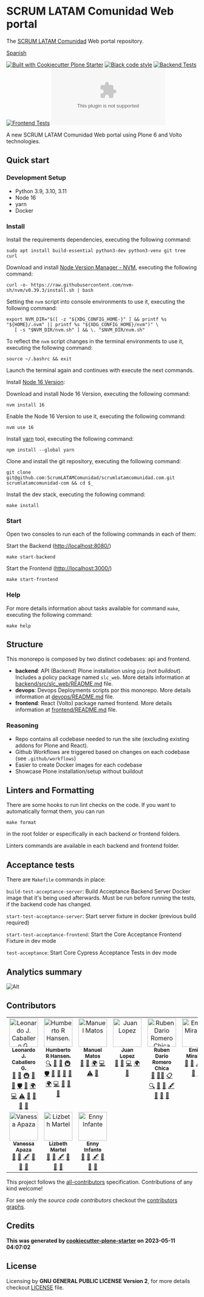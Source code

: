 # SCRUM LATAM Comunidad Web portal

The [SCRUM LATAM Comunidad](https://www.scrumlatamcomunidad.com/)
Web portal repository.

[Spanish](README_es.md)

[![Built with Cookiecutter Plone Starter](https://img.shields.io/badge/built%20with-Cookiecutter%20Plone%20Starter-0083be.svg?logo=cookiecutter)](https://github.com/collective/cookiecutter-plone-starter/)
[![Black code style](https://img.shields.io/badge/code%20style-black-000000.svg)](https://github.com/ambv/black)
[![Backend Tests](https://github.com/ScrumLATAMComunidad/scrumlatamcomunidad.com/actions/workflows/backend.yml/badge.svg)](https://github.com/ScrumLATAMComunidad/scrumlatamcomunidad.com/actions/workflows/backend.yml)
[![Frontend Tests](https://github.com/ScrumLATAMComunidad/scrumlatamcomunidad.com/actions/workflows/frontend.yml/badge.svg)](https://github.com/ScrumLATAMComunidad/scrumlatamcomunidad.com/actions/workflows/frontend.yml)
[![All Contributors](https://img.shields.io/github/all-contributors/ScrumLATAMComunidad/scrumlatamcomunidad.com?color=ee8449&style=flat-square)](#contributors)

A new SCRUM LATAM Comunidad Web portal using Plone 6 and Volto
technologies.

## Quick start

### Development Setup

- Python 3.9, 3.10, 3.11
- Node 16
- yarn
- Docker

### Install

Install the requirements dependencies, executing the following command:

```shell
sudo apt install build-essential python3-dev python3-venv git tree curl
```

Download and install [Node Version Manager -
NVM](https://github.com/nvm-sh/nvm/blob/master/README.md), executing the
following command:

```shell
curl -o- https://raw.githubusercontent.com/nvm-sh/nvm/v0.39.3/install.sh | bash
```

Setting the `nvm` script into console environments to use it, executing
the following command:

```shell
export NVM_DIR="$([ -z "${XDG_CONFIG_HOME-}" ] && printf %s "${HOME}/.nvm" || printf %s "${XDG_CONFIG_HOME}/nvm")" \
   [ -s "$NVM_DIR/nvm.sh" ] && \. "$NVM_DIR/nvm.sh"
```

To reflect the `nvm` script changes in the terminal environments to use
it, executing the following command:

```shell
source ~/.bashrc && exit
```

Launch the terminal again and continues with execute the next commands.

Install [Node 16 Version](https://nodejs.org/en/blog/release/v16.16.0):

Download and install Node 16 Version, executing the following command:

```shell
nvm install 16
```

Enable the Node 16 Version to use it, executing the following command:

```shell
nvm use 16
```

Install [yarn](https://yarnpkg.com/) tool, executing the following
command:

```shell
npm install --global yarn
```

Clone and install the git repository, executing the following command:

```shell
git clone git@github.com:ScrumLATAMComunidad/scrumlatamcomunidad.com.git scrumlatamcomunidad-com && cd $_
```

Install the dev stack, executing the following command:

```shell
make install
```

### Start

Open two consoles to run each of the following commands in each of them:

Start the Backend (<http://localhost:8080/>)

```shell
make start-backend
```

Start the Frontend (<http://localhost:3000/>)

```shell
make start-frontend
```

### Help

For more details information about tasks available for command `make`,
executing the following command:

```shell
make help
```

## Structure

This monorepo is composed by two distinct codebases: api and frontend.

-   **backend**: API (Backend) Plone installation using `pip` (not
    *buildout*). Includes a policy package named `slc_web`. More
    details information at
    [backend/src/slc\_web/README.md](backend/src/slc_web/README.md)
    file.
-   **devops**: Devops Deployments scripts por this monorepo. More
    details information at [devops/README.md](devops/README.md) file.
-   **frontend**: React (Volto) package named frontend. More details
    information at [frontend/README.md](frontend/README.md) file.

### Reasoning

-   Repo contains all codebase needed to run the site (excluding
    existing addons for Plone and React).
-   Github Workflows are triggered based on changes on each codebase
    (see `.github/workflows`)
-   Easier to create Docker images for each codebase
-   Showcase Plone installation/setup without buildout

## Linters and Formatting

There are some hooks to run lint checks on the code. If you want to
automatically format them, you can run

`make format`

in the root folder or especifically in each backend or frontend folders.

Linters commands are available in each backend and frontend folder.

## Acceptance tests

There are `Makefile` commands in place:

`build-test-acceptance-server`: Build Acceptance Backend Server Docker
image that it's being used afterwards. Must be run before running the
tests, if the backend code has changed.

`start-test-acceptance-server`: Start server fixture in docker (previous
build required)

`start-test-acceptance-frontend`: Start the Core Acceptance Frontend
Fixture in dev mode

`test-acceptance`: Start Core Cypress Acceptance Tests in dev mode

## Analytics summary

![Alt](https://repobeats.axiom.co/api/embed/af3ecafec830363436b35fc00afdb198a0821001.svg "Repobeats analytics image")

## Contributors

<!-- ALL-CONTRIBUTORS-LIST:START - Do not remove or modify this section -->
<!-- prettier-ignore-start -->
<!-- markdownlint-disable -->
<table>
  <tbody>
    <tr>
      <td align="center" valign="top" width="16.66%"><a href="https://www.linkedin.com/in/leonardojcaballerog"><img src="https://avatars.githubusercontent.com/u/185395?v=4?s=75" width="75px;" alt="Leonardo J. Caballero G."/><br /><sub><b>Leonardo J. Caballero G.</b></sub></a><br /><a href="https://github.com/macagua/scrumlatamcomunidad.com/issues?q=author%3Amacagua" title="Bug reports">🐛</a> <a href="#maintenance-macagua" title="Maintenance">🚧</a> <a href="#infra-macagua" title="Infrastructure (Hosting, Build-Tools, etc)">🚇</a> <a href="https://github.com/macagua/scrumlatamcomunidad.com/commits?author=macagua" title="Documentation">📖</a> <a href="#tool-macagua" title="Tools">🔧</a> <a href="#security-macagua" title="Security">🛡️</a> <a href="#question-macagua" title="Answering Questions">💬</a> <a href="#translation-macagua" title="Translation">🌍</a> <a href="https://github.com/macagua/scrumlatamcomunidad.com/commits?author=macagua" title="Code">💻</a> <a href="https://github.com/macagua/scrumlatamcomunidad.com/commits?author=macagua" title="Tests">⚠️</a> <a href="#userTesting-macagua" title="User Testing">📓</a> <a href="#projectManagement-macagua" title="Project Management">📆</a> <a href="https://github.com/macagua/scrumlatamcomunidad.com/pulls?q=is%3Apr+reviewed-by%3Amacagua" title="Reviewed Pull Requests">👀</a> <a href="#ideas-macagua" title="Ideas, Planning, & Feedback">🤔</a></td>
      <td align="center" valign="top" width="16.66%"><a href="https://www.linkedin.com/in/humberto-hansen-92b73352/"><img src="https://instagram.fmrd1-1.fna.fbcdn.net/v/t51.2885-19/17881639_747899672054176_4890925133947994112_n.jpg?_nc_ht=instagram.fmrd1-1.fna.fbcdn.net&_nc_cat=104&_nc_ohc=39h9kCktnDIAX_oAKBZ&edm=AOQ1c0wBAAAA&ccb=7-5&oh=00_AfDTMYuHMKnHrbd5GZckyn9aSBLLYLyafRJmzhP9ad1wTA&oe=648657F2&_nc_sid=f70a57?s=75" width="75px;" alt="Humberto R Hansen."/><br /><sub><b>Humberto R Hansen.</b></sub></a><br /><a href="#fundingFinding-humbertohansen" title="Funding Finding">🔍</a> <a href="https://github.com/macagua/scrumlatamcomunidad.com/issues?q=author%3Ahumbertohansen" title="Bug reports">🐛</a> <a href="#maintenance-humbertohansen" title="Maintenance">🚧</a> <a href="#infra-humbertohansen" title="Infrastructure (Hosting, Build-Tools, etc)">🚇</a> <a href="#security-humbertohansen" title="Security">🛡️</a> <a href="https://github.com/macagua/scrumlatamcomunidad.com/commits?author=humbertohansen" title="Documentation">📖</a> <a href="#tool-humbertohansen" title="Tools">🔧</a> <a href="#question-humbertohansen" title="Answering Questions">💬</a> <a href="#design-humbertohansen" title="Design">🎨</a> <a href="#translation-humbertohansen" title="Translation">🌍</a> <a href="https://github.com/macagua/scrumlatamcomunidad.com/commits?author=humbertohansen" title="Code">💻</a> <a href="#userTesting-humbertohansen" title="User Testing">📓</a> <a href="https://github.com/macagua/scrumlatamcomunidad.com/pulls?q=is%3Apr+reviewed-by%3Ahumbertohansen" title="Reviewed Pull Requests">👀</a> <a href="#ideas-humbertohansen" title="Ideas, Planning, & Feedback">🤔</a></td>
      <td align="center" valign="top" width="16.66%"><a href="https://github.com/alfadestroyer"><img src="https://avatars.githubusercontent.com/u/132786011?v=4?s=75" width="75px;" alt="Manuel Matos"/><br /><sub><b>Manuel Matos</b></sub></a><br /><a href="https://github.com/macagua/scrumlatamcomunidad.com/issues?q=author%3Aalfadestroyer" title="Bug reports">🐛</a> <a href="#design-alfadestroyer" title="Design">🎨</a> <a href="#translation-alfadestroyer" title="Translation">🌍</a> <a href="https://github.com/macagua/scrumlatamcomunidad.com/commits?author=alfadestroyer" title="Code">💻</a> <a href="https://github.com/macagua/scrumlatamcomunidad.com/commits?author=alfadestroyer" title="Tests">⚠️</a> <a href="#userTesting-alfadestroyer" title="User Testing">📓</a></td>
      <td align="center" valign="top" width="16.66%"><a href="https://github.com/JuanLP06"><img src="https://avatars.githubusercontent.com/u/10691487?v=4?s=75" width="75px;" alt="Juan Lopez"/><br /><sub><b>Juan Lopez</b></sub></a><br /><a href="https://github.com/macagua/scrumlatamcomunidad.com/issues?q=author%3AJuanLP06" title="Bug reports">🐛</a> <a href="#design-JuanLP06" title="Design">🎨</a> <a href="https://github.com/macagua/scrumlatamcomunidad.com/commits?author=JuanLP06" title="Code">💻</a> <a href="#translation-JuanLP06" title="Translation">🌍</a> <a href="#userTesting-JuanLP06" title="User Testing">📓</a></td>
      <td align="center" valign="top" width="16.66%"><a href="https://www.linkedin.com/in/ruben-dario-romero-chica-47906837/"><img src="https://avatars.githubusercontent.com/u/122922804?v=4?s=75" width="75px;" alt="Ruben Dario Romero Chica"/><br /><sub><b>Ruben Dario Romero Chica</b></sub></a><br /><a href="#business-scrumlatam" title="Business development">💼</a> <a href="#mentoring-scrumlatam" title="Mentoring">🧑‍🏫</a> <a href="#eventOrganizing-scrumlatam" title="Event Organizing">📋</a> <a href="#fundingFinding-scrumlatam" title="Funding Finding">🔍</a> <a href="https://github.com/macagua/scrumlatamcomunidad.com/issues?q=author%3Ascrumlatam" title="Bug reports">🐛</a> <a href="https://github.com/macagua/scrumlatamcomunidad.com/commits?author=scrumlatam" title="Documentation">📖</a> <a href="#content-scrumlatam" title="Content">🖋</a> <a href="#question-scrumlatam" title="Answering Questions">💬</a> <a href="#projectManagement-scrumlatam" title="Project Management">📆</a> <a href="#ideas-scrumlatam" title="Ideas, Planning, & Feedback">🤔</a></td>
      <td align="center" valign="top" width="16.66%"><a href="https://www.linkedin.com/in/emilia-miranda-76242020/"><img src="https://avatars.githubusercontent.com/u/133285771?v=4?s=75" width="75px;" alt="Emilia Miranda"/><br /><sub><b>Emilia Miranda</b></sub></a><br /><a href="https://github.com/macagua/scrumlatamcomunidad.com/issues?q=author%3Aemicmiranda" title="Bug reports">🐛</a> <a href="https://github.com/macagua/scrumlatamcomunidad.com/commits?author=emicmiranda" title="Documentation">📖</a> <a href="#content-emicmiranda" title="Content">🖋</a> <a href="#question-emicmiranda" title="Answering Questions">💬</a> <a href="#projectManagement-emicmiranda" title="Project Management">📆</a> <a href="#ideas-emicmiranda" title="Ideas, Planning, & Feedback">🤔</a></td>
    </tr>
    <tr>
      <td align="center" valign="top" width="16.66%"><a href="https://www.linkedin.com/in/hiomara-apaza/"><img src="https://avatars.githubusercontent.com/u/133286537?v=4?s=75" width="75px;" alt="Vanessa Apaza"/><br /><sub><b>Vanessa Apaza</b></sub></a><br /><a href="https://github.com/macagua/scrumlatamcomunidad.com/issues?q=author%3AHiomara" title="Bug reports">🐛</a> <a href="https://github.com/macagua/scrumlatamcomunidad.com/commits?author=Hiomara" title="Documentation">📖</a> <a href="#content-Hiomara" title="Content">🖋</a> <a href="#question-Hiomara" title="Answering Questions">💬</a> <a href="#projectManagement-Hiomara" title="Project Management">📆</a> <a href="#ideas-Hiomara" title="Ideas, Planning, & Feedback">🤔</a></td>
      <td align="center" valign="top" width="16.66%"><a href="https://www.linkedin.com/in/lizbethmartelsalguero/"><img src="https://avatars.githubusercontent.com/u/134661241?v=4?s=75" width="75px;" alt="Lizbeth Martel"/><br /><sub><b>Lizbeth Martel</b></sub></a><br /><a href="https://github.com/macagua/scrumlatamcomunidad.com/issues?q=author%3Almartel0911" title="Bug reports">🐛</a> <a href="https://github.com/macagua/scrumlatamcomunidad.com/commits?author=lmartel0911" title="Documentation">📖</a> <a href="#content-lmartel0911" title="Content">🖋</a> <a href="#question-lmartel0911" title="Answering Questions">💬</a> <a href="#projectManagement-lmartel0911" title="Project Management">📆</a> <a href="#ideas-lmartel0911" title="Ideas, Planning, & Feedback">🤔</a></td>
      <td align="center" valign="top" width="16.66%"><a href="https://www.linkedin.com/in/enny-infante-guevara-20585084/"><img src="https://avatars.githubusercontent.com/u/67449707?v=4?s=75" width="75px;" alt="Enny Infante"/><br /><sub><b>Enny Infante</b></sub></a><br /><a href="https://github.com/macagua/scrumlatamcomunidad.com/issues?q=author%3Aennyin" title="Bug reports">🐛</a> <a href="https://github.com/macagua/scrumlatamcomunidad.com/commits?author=ennyin" title="Documentation">📖</a> <a href="#content-ennyin" title="Content">🖋</a> <a href="#question-ennyin" title="Answering Questions">💬</a> <a href="#projectManagement-ennyin" title="Project Management">📆</a> <a href="#ideas-ennyin" title="Ideas, Planning, & Feedback">🤔</a></td>
    </tr>
  </tbody>
</table>

<!-- markdownlint-restore -->
<!-- prettier-ignore-end -->

<!-- ALL-CONTRIBUTORS-LIST:END -->

This project follows the [all-contributors](https://github.com/kentcdodds/all-contributors) specification. Contributions of any kind welcome!

For see only the *source code contributors* checkout the [contributors graphs](https://github.com/ScrumLATAMComunidad/scrumlatamcomunidad.com/graphs/contributors).

## Credits

**This was generated by [cookiecutter-plone-starter](https://github.com/collective/cookiecutter-plone-starter) on 2023-05-11 04:07:02**

## License

Licensing by **GNU GENERAL PUBLIC LICENSE Version 2**, for more details checkout [LICENSE](LICENSE) file.
